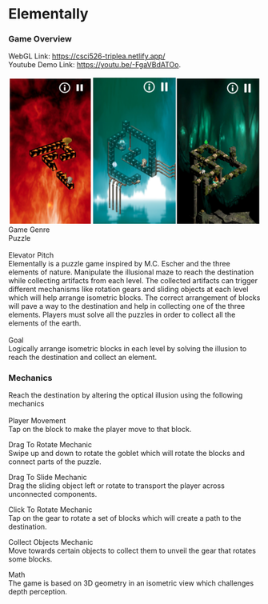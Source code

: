 # Elementally
### Game Overview
WebGL Link: https://csci526-triplea.netlify.app/ <br>
Youtube Demo Link: https://youtu.be/-FgaVBdATOo. <br><br>
![image](Screenshot.png)
Game Genre<br>
Puzzle<br><br>
Elevator Pitch<br>
Elementally is a puzzle game inspired by M.C. Escher and the three elements of nature. Manipulate the illusional maze to reach the destination while collecting artifacts from each level. The collected artifacts can trigger different mechanisms like rotation gears and sliding objects at each level which will help arrange isometric blocks. The correct arrangement of blocks will pave a way to the destination and help in collecting one of the three elements. Players must solve all the puzzles in order to collect all the elements of the earth. <br><br>
Goal<br>
Logically arrange isometric blocks in each level by solving the illusion to reach the destination and collect an element.



### Mechanics
Reach the destination by altering the optical illusion using the following mechanics<br><br>
Player Movement<br>
Tap on the block to make the player move to that block.<br>

Drag To Rotate Mechanic<br>
Swipe up and down to rotate the goblet which will rotate the blocks and connect parts of the puzzle.<br>

Drag To Slide Mechanic<br>
Drag the sliding object left or rotate to transport the player across unconnected components.<br>

Click To Rotate Mechanic<br>
Tap on the gear to rotate a set of blocks which will create a path to the destination.<br>

Collect Objects Mechanic<br>
Move towards certain objects to collect them to unveil the gear that rotates some blocks.<br>

Math<br>
The game is based on 3D geometry in an isometric view which challenges depth perception. 
